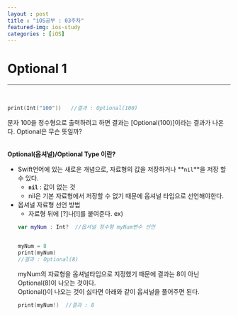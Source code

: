 ```yaml
---
layout : post
title : "iOS공부 : 03주차"
featured-img: ios-study
categories : [iOS]
---
```


# Optional 1
---
<br>

```swift
print(Int("100"))   //결과 : Optional(100)
```
문자 100을 정수형으로 출력하려고 하면 결과는 [Optional(100)]이라는 결과가 나온다.  Optional은 무슨 뜻일까?  
<br>

**Optional(옵셔널)/Optional Type 이란?**  
* Swift언어에 있는 새로운 개념으로, 자료형의 값을 저장하거나 **`nil`**을 저장 할 수 있다.  
    * **`nil`** : 값이 없는 것 
    * nil은 기본 자료형에서 저장할 수 없기 때문에 옵셔널 타입으로 선언해야한다.   
* 옵셔널 자료형 선언 방법
    * 자료형 뒤에 [?]나[!]를 붙여준다. 
    ex)
    ```swift
    var myNum : Int?  //옵셔널 정수형 myNum변수 선언  


    myNum = 8
    print(myNum)
    //결과 : Optional(8)
    ```  
    myNum의 자료형을 옵셔널타입으로 지정했기 때문에 결과는 8이 아닌 Optional(8)이 나오는 것이다.  
    Optional()이 나오는 것이 싫다면 아래와 같이 옵셔널을 풀어주면 된다.  
    ```swift
    print(myNum!)  //결과 : 8
    ```
<br>




